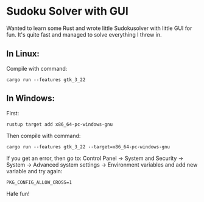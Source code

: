 # Sudoku Solver with GUI

Wanted to learn some Rust and wrote little Sudokusolver with little GUI for fun. It's quite fast and managed to solve everything I threw in.

## In Linux:

Compile with command:
```
cargo run --features gtk_3_22
```
## In Windows:

First:
```
rustup target add x86_64-pc-windows-gnu
```
Then compile with command:
```
cargo run --features gtk_3_22 --target=x86_64-pc-windows-gnu
```
If you get an error, then go to:
Control Panel → System and Security → System → Advanced system settings → Environment variables and add new variable and try again:
```
PKG_CONFIG_ALLOW_CROSS=1
```


Hafe fun!

